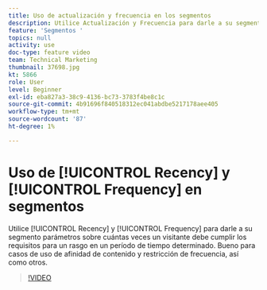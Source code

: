 ```yaml
---
title: Uso de actualización y frecuencia en los segmentos
description: Utilice Actualización y Frecuencia para darle a su segmento parámetros sobre cuántas veces un visitante debe cumplir los requisitos para una característica en un período determinado. Bueno para casos de uso de afinidad de contenido y restricción de frecuencia, así como otros.
feature: 'Segmentos '
topics: null
activity: use
doc-type: feature video
team: Technical Marketing
thumbnail: 37698.jpg
kt: 5866
role: User
level: Beginner
exl-id: eba827a3-38c9-4136-bc73-3783f4be8c1c
source-git-commit: 4b91696f840518312ec041abdbe5217178aee405
workflow-type: tm+mt
source-wordcount: '87'
ht-degree: 1%

---
```


# Uso de [!UICONTROL Recency] y [!UICONTROL Frequency] en segmentos

Utilice [!UICONTROL Recency] y [!UICONTROL Frequency] para darle a su segmento parámetros sobre cuántas veces un visitante debe cumplir los requisitos para un rasgo en un período de tiempo determinado. Bueno para casos de uso de afinidad de contenido y restricción de frecuencia, así como otros.

>[!VIDEO](https://video.tv.adobe.com/v/37698/?quality=12&learn=on)
